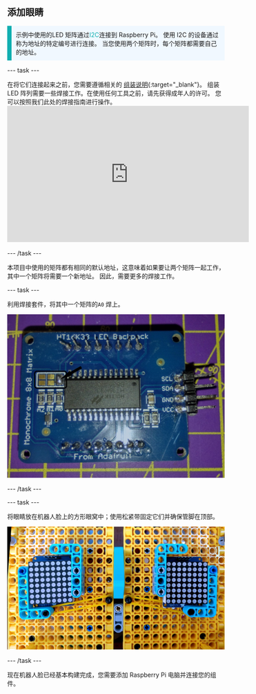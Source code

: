 ## 添加眼睛

<p style="border-left: solid; border-width:10px; border-color: #0faeb0; background-color: aliceblue; padding: 10px;">示例中使用的LED 矩阵通过<span style="color: #0faeb0">I2C</span>连接到 Raspberry Pi。 使用 I2C 的设备通过称为地址的特定编号进行连接。 当您使用两个矩阵时，每个矩阵都需要自己的地址。 </p>

--- task ---

在将它们连接起来之前，您需要遵循相关的 [组装说明](https://learn.adafruit.com/adafruit-led-backpack/0-8-8x8-matrix-assembly){:target="_blank"}。 组装LED 阵列需要一些焊接工作。在使用任何工具之前，请先获得成年人的许可。 您可以按照我们此处的焊接指南进行操作。 <iframe width="560" height="315" src="https://www.youtube.com/embed/8Z-2wPWGnqE" title="YouTube 视频播放器" frameborder="0" allow="accelerometer; autoplay; clipboard-write; encrypted-media; gyroscope; picture-in-picture" allowfullscreen mark="crwd-mark"></iframe>

--- /task ---

本项目中使用的矩阵都有相同的默认地址，这意味着如果要让两个矩阵一起工作，其中一个矩阵将需要一个新地址。 因此，需要更多的焊接工作。

--- task ---

利用焊接套件，将其中一个矩阵的`A0` 焊上。

![已焊接和未焊接的电路板的图像。](images/A0-soldering.jpg)

--- /task ---

--- task ---

将眼睛放在机器人脸上的方形眼窝中；使用松紧带固定它们并确保管脚在顶部。

![安装了 8 x 8 阵列的乐高（LEGO®）人脸的图像。](images/array_eyes.jpg)

--- /task ---

现在机器人脸已经基本构建完成，您需要添加 Raspberry Pi 电脑并连接您的组件。
